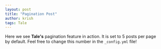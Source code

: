 ```yaml
---
layout: post
title: "Pagination Post"
author: krish
tags: Tale
---
```


Here we see **Tale's** pagination feature in action. It is set to 5 posts per page by default. Feel free to change this number in the `_config.yml` file!

